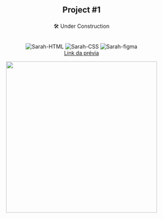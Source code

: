 ## <p align="center">Project #1</p>

<p align="center">🛠️ Under Construction</p>

<div style="display: inline_block" align="center"><br>
  <img alt="Sarah-HTML" src="https://img.shields.io/badge/HTML-239120?style=for-the-badge&logo=html5&logoColor=white">
  <img alt="Sarah-CSS" src="https://img.shields.io/badge/CSS3-1572B6?style=for-the-badge&logo=css3&logoColor=white">
  <img alt="Sarah-figma" src="https://img.shields.io/badge/Figma-F24E1E?style=for-the-badge&logo=figma&logoColor=white">
</div>
<div style="text-align: center">
 <a href="https://www.figma.com/proto/RBSB2aG8Gw9ux51qL3JgB5/blog-cat?page-id=0%3A1&node-id=1%3A5&viewport=-193%2C367%2C0.57&scaling=min-zoom"> Link da prévia </a>
<br>
 <p align="center"><img width="400" src="https://user-images.githubusercontent.com/81649794/220633737-f6afad7c-c9d2-4af2-a126-b89c94a09faf.jpg"></p>
</div>
